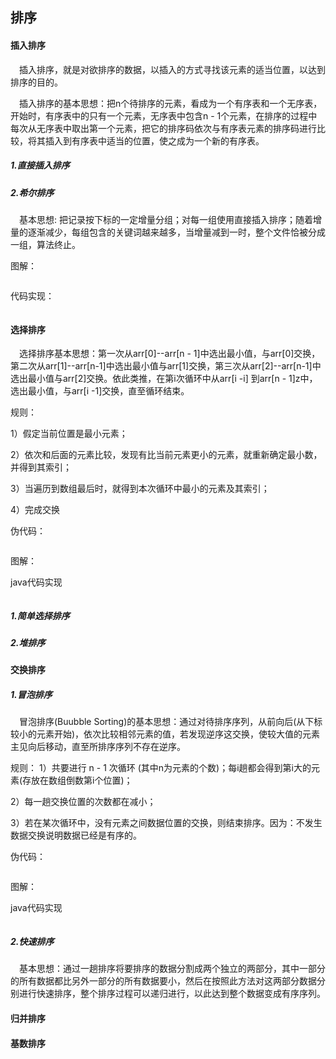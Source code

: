  ## 排序
 
 #### 插入排序
  &ensp;&ensp;插入排序，就是对欲排序的数据，以插入的方式寻找该元素的适当位置，以达到排序的目的。
  
 &ensp;&ensp;插入排序的基本思想：把n个待排序的元素，看成为一个有序表和一个无序表，开始时，有序表中的只有一个元素，无序表中包含n - 1个元素，在排序的过程中每次从无序表中取出第一个元素，把它的排序码依次与有序表元素的排序码进行比较，将其插入到有序表中适当的位置，使之成为一个新的有序表。
  
 ##### 1.直接插入排序
 ##### 2.希尔排序
 &ensp;&ensp;基本思想: 把记录按下标的一定增量分组；对每一组使用直接插入排序；随着增量的逐渐减少，每组包含的关键词越来越多，当增量减到一时，整个文件恰被分成一组，算法终止。
 
 图解：
 ```
```
代码实现：
```

```
 #### 选择排序
 &ensp;&ensp;选择排序基本思想：第一次从arr[0]--arr[n - 1]中选出最小值，与arr[0]交换，第二次从arr[1]--arr[n-1]中选出最小值与arr[1]交换，第三次从arr[2]--arr[n-1]中选出最小值与arr[2]交换。依此类推，在第i次循环中从arr[i -i] 到arr[n - 1]z中，选出最小值，与arr[i -1]交换，直至循环结束。
 
 规则：
 
 1）假定当前位置是最小元素；
 
 2）依次和后面的元素比较，发现有比当前元素更小的元素，就重新确定最小数，并得到其索引；
 
 3）当遍历到数组最后时，就得到本次循环中最小的元素及其索引；
 
 4）完成交换
 
 
  伪代码：
  ```
  
 ```
 
  图解：
  
  java代码实现
  ```
 ```
 ##### 1.简单选择排序
 ##### 2.堆排序
 #### 交换排序
 ##### 1.冒泡排序
 &ensp;&ensp;冒泡排序(Buubble Sorting)的基本思想：通过对待排序序列，从前向后(从下标较小的元素开始)，依次比较相邻元素的值，若发现逆序这交换，使较大值的元素主见向后移动，直至所排序序列不存在逆序。

 规则：
1）共要进行 n - 1 次循环 (其中n为元素的个数)；每i趟都会得到第i大的元素(存放在数组倒数第i个位置)；

2）每一趟交换位置的次数都在减小；

3）若在某次循环中，没有元素之间数据位置的交换，则结束排序。因为：不发生数据交换说明数据已经是有序的。

 伪代码：
 ```
 
```
 图解：
 
 java代码实现
 ```
```
 
 ##### 2.快速排序
 &ensp;&ensp;基本思想：通过一趟排序将要排序的数据分割成两个独立的两部分，其中一部分的所有数据都比另外一部分的所有数据要小，然后在按照此方法对这两部分数据分别进行快速排序，整个排序过程可以递归进行，以此达到整个数据变成有序序列。
 
 
 #### 归并排序
 #### 基数排序